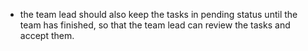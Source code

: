 - the team lead should also keep the tasks in pending status until the team has finished, so that the team lead can review the tasks and accept them.